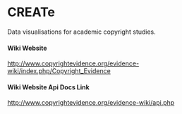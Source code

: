 # CREATe
Data visualisations for academic copyright studies.

#### Wiki Website
http://www.copyrightevidence.org/evidence-wiki/index.php/Copyright_Evidence

#### Wiki Website Api Docs Link
http://www.copyrightevidence.org/evidence-wiki/api.php


